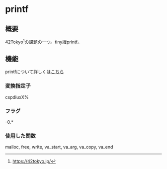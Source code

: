 # printf
## 概要
42Tokyo[^1]の課題の一つ。tiny版printf。
[^1]:https://42tokyo.jp/

## 機能
printfについて詳しくは[こちら](https://www.mm2d.net/main/prog/c/printf_format-01.html)
### 変換指定子
cspdiuxX%

### フラグ
-0.*

### 使用した関数
malloc, free, write, va_start, va_arg, va_copy, va_end
